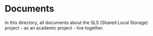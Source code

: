 # Documents
In this directory, all documents about the SLS (Shared Local Storage) project - as an academic project - live together.  
